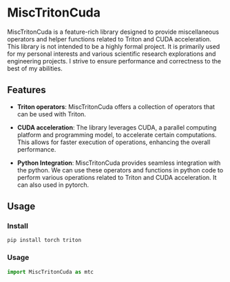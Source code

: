 # MiscTritonCuda

MiscTritonCuda is a feature-rich library designed to provide miscellaneous operators and helper functions related to Triton and CUDA acceleration. This library is not intended to be a highly formal project. It is primarily used for my personal interests and various scientific research explorations and engineering projects. I strive to ensure performance and correctness to the best of my abilities.

## Features

- **Triton operators**: MiscTritonCuda offers a collection of operators that can be used with Triton.

- **CUDA acceleration**: The library leverages CUDA, a parallel computing platform and programming model, to accelerate certain computations. This allows for faster execution of operations, enhancing the overall performance.

- **Python Integration**: MiscTritonCuda provides seamless integration with the python. We can use these operators and functions in python code to perform various operations related to Triton and CUDA acceleration. It can also used in pytorch.

## Usage

### Install

```
pip install torch triton
```


### Usage

```python
import MiscTritonCuda as mtc

```
